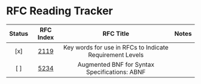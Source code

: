 # RFC Reading Tracker

| Status | RFC Index | RFC Title | Notes |
|:------:|:---------:|:---------:|:------|
| [x] | [2119](https://tools.ietf.org/html/rfc2119) | Key words for use in RFCs to Indicate Requirement Levels ||
| [ ] | [5234](https://tools.ietf.org/html/rfc5234) | Augmented BNF for Syntax Specifications: ABNF ||
